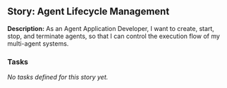 ## Story: Agent Lifecycle Management

**Description:**
As an Agent Application Developer, I want to create, start, stop, and terminate agents, so that I can control the execution flow of my multi-agent systems.

### Tasks

_No tasks defined for this story yet._
